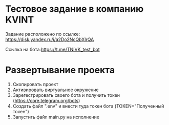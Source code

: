 # Тестовое задание в компанию KVINT 
Задание расположено по ссылке: https://disk.yandex.ru/i/a2Do2NcQbXIrQA

Ссылка на бота:https://t.me/TNIVK_test_bot
# Развертывание проекта 
1. Скопировать проект
2. Активировать виртуальное окружение
3. Зарегестрировать своего бота и получить токен (https://core.telegram.org/bots)
4. Создать файл ".env" и внести туда токен бота (TOKEN="Полученный токен")
5. Запустить файл main.py на исполнение 
